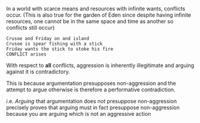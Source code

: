 In a world with scarce means and resources with infinite wants, conflicts occur. 
(This is also true for the garden of Eden since despite having infinite resources, one cannot be in the same space and time as another so conflicts still occur)
```
Crusoe and Friday on and island
Crusoe is spear fishing with a stick
Friday wants the stick to stoke his fire
CONFLICT arises
```

With respect to **all** conflicts, aggression is inherently illegitimate and arguing against it is contradictory.

This is because argumentation presupposes non-aggression and the attempt to argue otherwise is therefore a performative contradiction. 

i.e. _Arguing_ that argumentation does not presuppose non-aggression precisely proves that arguing must in fact presuppose non-aggression because you are arguing which is not an aggressive action
